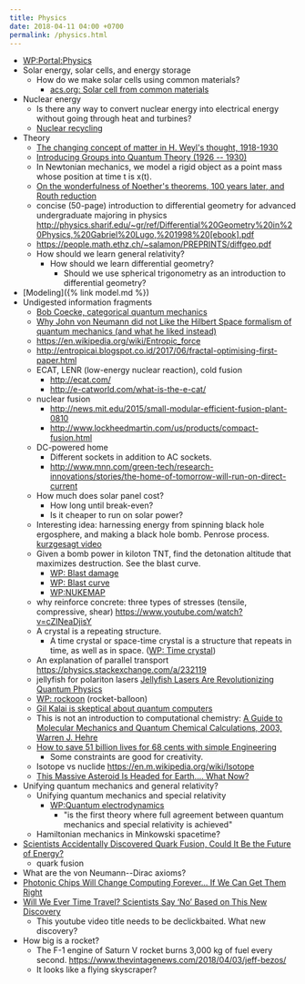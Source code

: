 ```yaml
---
title: Physics
date: 2018-04-11 04:00 +0700
permalink: /physics.html
---
```


- [WP:Portal:Physics](https://en.wikipedia.org/wiki/Portal:Physics)
- Solar energy, solar cells, and energy storage
    - How do we make solar cells using common materials?
        - [acs.org: Solar cell from common materials](https://www.acs.org/content/acs/en/pressroom/newsreleases/2012/august/new-solar-panels-made-with-more-common-metals-could-be-cheaper-and-more-sustainable.html)
- Nuclear energy
    - Is there any way to convert nuclear energy into electrical energy without going through heat and turbines?
    - [Nuclear recycling](https://whatisnuclear.com/recycling.html)
- Theory
    - [The changing concept of matter in H. Weyl's thought, 1918-1930](https://arxiv.org/abs/math/0409576)
    - [Introducing Groups into Quantum Theory (1926 -- 1930)](https://arxiv.org/abs/math/0409571)
    - In Newtonian mechanics, we model a rigid object as a point mass whose position at time t is x(t).
    - [On the wonderfulness of Noether's theorems, 100 years later, and Routh reduction](https://arxiv.org/abs/1804.01714)
    - concise (50-page) introduction to differential geometry for advanced undergraduate majoring in physics
    http://physics.sharif.edu/~gr/ref/Differential%20Geometry%20in%20Physics,%20Gabriel%20Lugo,%201998%20[ebook].pdf
    - https://people.math.ethz.ch/~salamon/PREPRINTS/diffgeo.pdf
    - How should we learn general relativity?
        - How should we learn differential geometry?
            - Should we use spherical trigonometry as an introduction to differential geometry?
- [Modeling]({% link model.md %})
- Undigested information fragments
    - [Bob Coecke, categorical quantum mechanics](http://www.cs.ox.ac.uk/people/bob.coecke/)
    - [Why John von Neumann did not Like the Hilbert Space formalism of quantum mechanics (and what he liked instead)](http://citeseerx.ist.psu.edu/viewdoc/summary?doi=10.1.1.35.763)
    - https://en.wikipedia.org/wiki/Entropic_force
    - http://entropicai.blogspot.co.id/2017/06/fractal-optimising-first-paper.html
    - ECAT, LENR (low-energy nuclear reaction), cold fusion
        - http://ecat.com/
        - http://e-catworld.com/what-is-the-e-cat/
    - nuclear fusion
        - http://news.mit.edu/2015/small-modular-efficient-fusion-plant-0810
        - http://www.lockheedmartin.com/us/products/compact-fusion.html
    - DC-powered home
        - Different sockets in addition to AC sockets.
        - http://www.mnn.com/green-tech/research-innovations/stories/the-home-of-tomorrow-will-run-on-direct-current
    - How much does solar panel cost?
        - How long until break-even?
        - Is it cheaper to run on solar power?
    - Interesting idea: harnessing energy from spinning black hole ergosphere, and making a black hole bomb.
    Penrose process.
    [kurzgesagt video](https://www.youtube.com/watch?v=ulCdoCfw-bY)
    - Given a bomb power in kiloton TNT, find the detonation altitude that maximizes destruction.
    See the blast curve.
        - [WP: Blast damage](https://en.wikipedia.org/wiki/Effects_of_nuclear_explosions#Blast_damage)
        - [WP: Blast curve](https://en.wikipedia.org/wiki/File:Blastcurves_psi.svg)
        - [WP:NUKEMAP](https://en.wikipedia.org/wiki/NUKEMAP)
    - why reinforce concrete: three types of stresses (tensile, compressive, shear)
    https://www.youtube.com/watch?v=cZINeaDjisY
    - A crystal is a repeating structure.
        - A time crystal or space-time crystal is a structure that repeats in time, as well as in space. 
        ([WP: Time crystal](https://en.wikipedia.org/wiki/Time_crystal))
    - An explanation of parallel transport https://physics.stackexchange.com/a/232119
    - jellyfish for polariton lasers [Jellyfish Lasers Are Revolutionizing Quantum Physics](https://www.youtube.com/watch?v=OpVvR6pa7g8)
    - [WP: rockoon](https://en.wikipedia.org/wiki/Rockoon) (rocket-balloon)
    - [Gil Kalai is skeptical about quantum computers](https://www.quantamagazine.org/gil-kalais-argument-against-quantum-computers-20180207/)
    - This is not an introduction to computational chemistry:
    [A Guide to Molecular Mechanics and Quantum Chemical Calculations, 2003, Warren J. Hehre](https://www.wavefun.com/support/AGuidetoMM.pdf)
    - [How to save 51 billion lives for 68 cents with simple Engineering](https://www.youtube.com/watch?v=Qf-D1Upn-KU)
        - Some constraints are good for creativity.
    - Isotope vs nuclide https://en.m.wikipedia.org/wiki/Isotope
    - [This Massive Asteroid Is Headed for Earth…. What Now?](https://www.youtube.com/watch?v=yL7EEXg2niU)
- Unifying quantum mechanics and general relativity?
    - Unifying quantum mechanics and special relativity
        - [WP:Quantum electrodynamics](https://en.wikipedia.org/wiki/Quantum_electrodynamics)
            - "is the first theory where full agreement between quantum mechanics and special relativity is achieved"
    - Hamiltonian mechanics in Minkowski spacetime?
- [Scientists Accidentally Discovered Quark Fusion, Could It Be the Future of Energy?](https://www.youtube.com/watch?v=dGDiS8Dv8a8)
    - quark fusion
- What are the von Neumann--Dirac axioms?
- [Photonic Chips Will Change Computing Forever... If We Can Get Them Right](https://www.youtube.com/watch?v=rUMx1Rmijzc)
- [Will We Ever Time Travel? Scientists Say ‘No’ Based on This New Discovery](https://www.youtube.com/watch?v=8LHhpPtRMmU)
    - This youtube video title needs to be declickbaited. What new discovery?
- How big is a rocket?
    - The F-1 engine of Saturn V rocket burns 3,000 kg of fuel every second. https://www.thevintagenews.com/2018/04/03/jeff-bezos/
    - It looks like a flying skyscraper?
